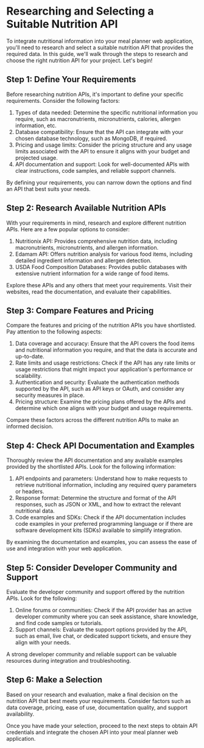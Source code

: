 # Researching and Selecting a Suitable Nutrition API

To integrate nutritional information into your meal planner web application, you'll need to research and select a suitable nutrition API that provides the required data. In this guide, we'll walk through the steps to research and choose the right nutrition API for your project. Let's begin!

## Step 1: Define Your Requirements

Before researching nutrition APIs, it's important to define your specific requirements. Consider the following factors:

1. Types of data needed: Determine the specific nutritional information you require, such as macronutrients, micronutrients, calories, allergen information, etc.
2. Database compatibility: Ensure that the API can integrate with your chosen database technology, such as MongoDB, if required.
3. Pricing and usage limits: Consider the pricing structure and any usage limits associated with the API to ensure it aligns with your budget and projected usage.
4. API documentation and support: Look for well-documented APIs with clear instructions, code samples, and reliable support channels.

By defining your requirements, you can narrow down the options and find an API that best suits your needs.

## Step 2: Research Available Nutrition APIs

With your requirements in mind, research and explore different nutrition APIs. Here are a few popular options to consider:

1. Nutritionix API: Provides comprehensive nutrition data, including macronutrients, micronutrients, and allergen information.
2. Edamam API: Offers nutrition analysis for various food items, including detailed ingredient information and allergen detection.
3. USDA Food Composition Databases: Provides public databases with extensive nutrient information for a wide range of food items.

Explore these APIs and any others that meet your requirements. Visit their websites, read the documentation, and evaluate their capabilities.

## Step 3: Compare Features and Pricing

Compare the features and pricing of the nutrition APIs you have shortlisted. Pay attention to the following aspects:

1. Data coverage and accuracy: Ensure that the API covers the food items and nutritional information you require, and that the data is accurate and up-to-date.
2. Rate limits and usage restrictions: Check if the API has any rate limits or usage restrictions that might impact your application's performance or scalability.
3. Authentication and security: Evaluate the authentication methods supported by the API, such as API keys or OAuth, and consider any security measures in place.
4. Pricing structure: Examine the pricing plans offered by the APIs and determine which one aligns with your budget and usage requirements.

Compare these factors across the different nutrition APIs to make an informed decision.

## Step 4: Check API Documentation and Examples

Thoroughly review the API documentation and any available examples provided by the shortlisted APIs. Look for the following information:

1. API endpoints and parameters: Understand how to make requests to retrieve nutritional information, including any required query parameters or headers.
2. Response format: Determine the structure and format of the API responses, such as JSON or XML, and how to extract the relevant nutritional data.
3. Code examples and SDKs: Check if the API documentation includes code examples in your preferred programming language or if there are software development kits (SDKs) available to simplify integration.

By examining the documentation and examples, you can assess the ease of use and integration with your web application.

## Step 5: Consider Developer Community and Support

Evaluate the developer community and support offered by the nutrition APIs. Look for the following:

1. Online forums or communities: Check if the API provider has an active developer community where you can seek assistance, share knowledge, and find code samples or tutorials.
2. Support channels: Evaluate the support options provided by the API, such as email, live chat, or dedicated support tickets, and ensure they align with your needs.

A strong developer community and reliable support can be valuable resources during integration and troubleshooting.

## Step 6: Make a Selection

Based on your research and evaluation, make a final decision on the nutrition API that best meets your requirements. Consider factors such as data coverage, pricing, ease of use, documentation quality, and support availability.

Once you have made your selection, proceed to the next steps to obtain API credentials and integrate the chosen API into your meal planner web application.
